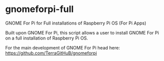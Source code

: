# gnomeforpi-full
GNOME For Pi for Full installations of Raspberry Pi OS (For Pi Apps)

Built upon GNOME For Pi, this script allows a user to install GNOME For Pi on a full installation of Raspberry Pi OS.

For the main development of GNOME For Pi head here: https://github.com/TerraGitHuB/gnomeforpi
